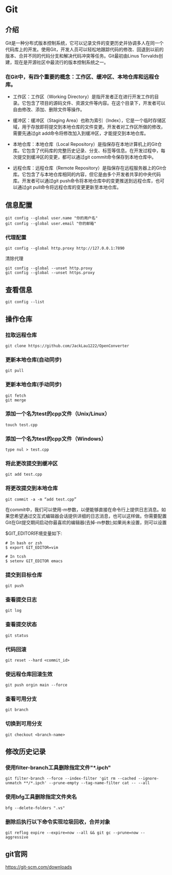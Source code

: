 # Git

## 介绍

Git是一种分布式版本控制系统，它可以记录文件的变更历史并协调多人在同一个代码库上的开发。使用Git，开发人员可以轻松地跟踪代码的修改、回退到以前的版本、合并不同的代码分支和解决代码冲突等任务。Git最初由Linus Torvalds创建，现在是开源社区中最流行的版本控制系统之一。

### 在Git中，有四个重要的概念：工作区、缓冲区、本地仓库和远程仓库。

* 工作区：工作区（Working Directory）是指开发者正在进行开发工作的目录。它包含了项目的源码文件、资源文件等内容。在这个目录下，开发者可以自由修改、添加、删除文件等操作。

* 缓冲区：缓冲区（Staging Area）也称为索引（Index），它是一个临时存储区域，用于存放即将提交到本地仓库的文件变更。开发者对工作区所做的修改，需要先通过git add命令将修改加入到缓冲区，才能提交到本地仓库。

* 本地仓库：本地仓库（Local Repository）是指保存在本地计算机上的Git仓库。它包含了代码库的完整历史记录、分支、标签等信息。在开发过程中，每次提交到缓冲区的变更，都可以通过git commit命令保存到本地仓库中。

* 远程仓库：远程仓库（Remote Repository）是指保存在远程服务器上的Git仓库。它包含了与本地仓库相同的内容，但它是由多个开发者共享的中央代码库。开发者可以通过git push命令将本地仓库中的变更推送到远程仓库，也可以通过git pull命令将远程仓库的变更更新至本地仓库。

## 信息配置

```
git config --global user.name "你的用户名"
git config --global user.email "你的邮箱"
```

### 代理配置

```
git config --global http.proxy http://127.0.0.1:7890
```

清除代理
```
git config --global --unset http.proxy 
git config --global --unset https.proxy
```

## 查看信息

```
git config --list
```

## 操作仓库

### 拉取远程仓库

```
git clone https://github.com/JackLau1222/OpenConverter
```

### 更新本地仓库(自动同步)

```
git pull 
```

### 更新本地仓库(手动同步)

```
git fetch 
git merge 
```

### 添加一个名为test的cpp文件（Unix/Linux）

```
touch test.cpp 
```

### 添加一个名为test的cpp文件（Windows）

```
type nul > test.cpp
```

### 将此更改提交到缓冲区

```
git add test.cpp 
```

### 将更改提交到本地仓库

```
git commit -a -m “add test.cpp” 
```
在commit中，我们可以使用-m参数，以便能够直接在命令行上提供日志消息。如果您希望通过交互式编辑器会话提供详细的日志消息，也可以这样做。你需要配置Git在Git提交期间启动你最喜欢的编辑器(去掉-m参数);如果尚未设置，则可以设置

$GIT_EDITOR环境变量如下:
```
# In bash or zsh
$ export GIT_EDITOR=vim

# In tcsh
$ setenv GIT_EDITOR emacs
```

### 提交到目标仓库

```
git push
```

### 查看提交日志

```
git log
```

### 查看提交状态

```
git status
```

### 代码回滚

```
git reset --hard <commit_id>
```

### 使远程仓库回滚生效

```
git push orgin main --force
```

### 查看可用分支

```
git branch
```

### 切换到可用分支

```
git checkout <branch-name>
```

## 修改历史记录

### 使用filter-branch工具删除指定文件"*.ipch"

```
git filter-branch --force --index-filter 'git rm --cached --ignore-unmatch **/*.ipch' --prune-empty --tag-name-filter cat -- --all
```


### 使用bfg工具删除指定文件夹名

```
bfg --delete-folders ".vs"  
```

### 删除后执行以下命令实现垃圾回收，合并对象

```
git reflog expire --expire=now --all && git gc --prune=now --aggressive 
```

## git官网

<https://git-scm.com/downloads>